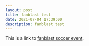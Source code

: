 ```yaml
---
layout: post
title: fanblast test
date: 2021-07-04 17:39:00
description: fanblast test
---
```


This is a link to [fanblast soccer event](https://www.fanblast.com/fussballevent2022).